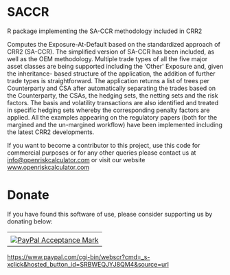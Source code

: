 # SACCR
R package implementing the SA-CCR methodology included in CRR2

Computes the Exposure-At-Default based on  the standardized approach
    of CRR2 (SA-CCR). The simplified version of SA-CCR has been included, as well as the OEM methodology.
	Multiple trade types of all the five major asset classes are being supported including the 'Other' Exposure and, given the inheritance-
    based structure of the application, the addition of further trade types
    is straightforward. The application returns a list of trees per Counterparty and CSA after
    automatically separating the trades based on the Counterparty, the CSAs, the hedging sets, the
    netting sets and the risk factors. The basis and volatility transactions are
    also identified and treated in specific hedging sets whereby the corresponding 
    penalty factors are applied. All the examples appearing on the
    regulatory papers (both for the margined and the un-margined workflow) have been
    implemented including the latest CRR2 developments.

If you want to become a contributor to this project, use this code for commercial purposes or for any other queries please contact us at info@openriskcalculator.com or visit our website www.openriskcalculator.com

# Donate 

If you have found this software of use, please consider supporting us by donating below:

<table border="0" cellpadding="10" cellspacing="0" align="center"><tr><td align="center"></td></tr><tr><td align="center"><a href="#" title="How PayPal Works" onclick="javascript:window.open('https://www.paypal.com/webapps/mpp/paypal-popup','WIPaypal','toolbar=no, location=no, directories=no, status=no, menubar=no, scrollbars=yes, resizable=yes, width=1060, height=700');"><img src="https://www.paypalobjects.com/webstatic/mktg/logo/AM_SbyPP_mc_vs_dc_ae.jpg" border="0" alt="PayPal Acceptance Mark"></a></td></tr></table>

https://www.paypal.com/cgi-bin/webscr?cmd=_s-xclick&hosted_button_id=SRBWEQJYJ8QM4&source=url
